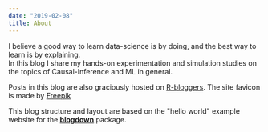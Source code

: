 ```yaml
---
date: "2019-02-08"
title: About
---
```


I believe a good way to learn data-science is by doing, and the best way to learn is by explaining.  
In this blog I share my hands-on experimentation and simulation studies on the topics of Causal-Inference and ML in general.

Posts in this blog are also graciously hosted on [R-bloggers](https://www.r-bloggers.com/). The site favicon is made by [Freepik](https://www.freepik.com/?__hstc=57440181.d99a26d4bbbe2eb075a749c73a4e3646.1558271135651.1558271135651.1558271135651.1&__hssc=57440181.1.1558271135652&__hsfp=3347895157)

This blog structure and layout are based on the "hello world" example website for the [**blogdown**](https://github.com/rstudio/blogdown) package.